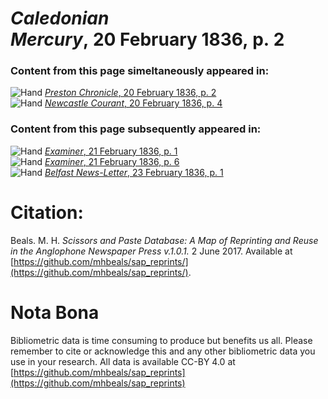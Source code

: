 # *Caledonian Mercury*, 20 February 1836, p. 2  
  
### Content from this page simeltaneously appeared in:  
![Hand](http://scissorsandpaste.net/wp-content/uploads/2017/06/smallhandpointer.png) [*Preston Chronicle*, 20 February 1836, p. 2](https://mhbeals.github.io/sap_html/Preston-Chronicle/Preston-Chronicle-20-February-1836-p-2)  
![Hand](http://scissorsandpaste.net/wp-content/uploads/2017/06/smallhandpointer.png) [*Newcastle Courant*, 20 February 1836, p. 4](https://mhbeals.github.io/sap_html/Newcastle-Courant/Newcastle-Courant-20-February-1836-p-4)  
  
### Content from this page subsequently appeared in:  
![Hand](http://scissorsandpaste.net/wp-content/uploads/2017/06/smallhandpointer.png) [*Examiner*, 21 February 1836, p. 1](https://mhbeals.github.io/sap_html/Examiner/Examiner-21-February-1836-p-1)  
![Hand](http://scissorsandpaste.net/wp-content/uploads/2017/06/smallhandpointer.png) [*Examiner*, 21 February 1836, p. 6](https://mhbeals.github.io/sap_html/Examiner/Examiner-21-February-1836-p-6)  
![Hand](http://scissorsandpaste.net/wp-content/uploads/2017/06/smallhandpointer.png) [*Belfast News-Letter*, 23 February 1836, p. 1](https://mhbeals.github.io/sap_html/Belfast-News-Letter/Belfast-News-Letter-23-February-1836-p-1)  


# Citation: 

Beals. M. H. *Scissors and Paste Database: A Map of Reprinting and Reuse in the Anglophone Newspaper Press v.1.0.1.* 2 June 2017. Available at [https://github.com/mhbeals/sap_reprints/](https://github.com/mhbeals/sap_reprints/). 

# Nota Bona

Bibliometric data is time consuming to produce but benefits us all. Please remember to cite or acknowledge this and any other bibliometric data you use in your research. All data is available CC-BY 4.0 at [https://github.com/mhbeals/sap_reprints](https://github.com/mhbeals/sap_reprints)